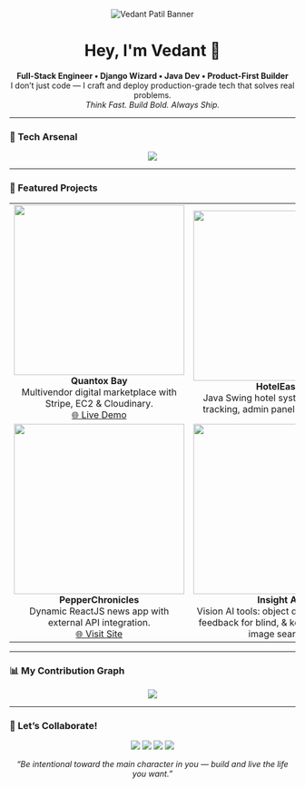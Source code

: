 <!-- Banner -->
<p align="center">
  <img src="assets/banner.png" alt="Vedant Patil Banner" />
</p>

<!-- Intro -->
<h1 align="center">Hey, I'm Vedant 👋</h1>
<p align="center">
  <strong>Full-Stack Engineer • Django Wizard • Java Dev • Product-First Builder</strong><br>
  I don’t just code — I craft and deploy production-grade tech that solves real problems.<br>
  <em>Think Fast. Build Bold. Always Ship.</em>
</p>

---

<!-- Tech Stack -->
### 🧠 Tech Arsenal
<p align="center">
  <img src="https://skillicons.dev/icons?i=django,python,java,js,react,mysql,postgres,docker,aws,html,css,git,tailwind" />
</p>

---

<!-- Projects Showcase -->
### 🚀 Featured Projects

<table>
  <tr>
    <td align="center">
      <img src="assets/quantoxbay.png" width="300" /><br>
      <b>Quantox Bay</b><br>
      Multivendor digital marketplace with Stripe, EC2 & Cloudinary.
      <br><a href="https://quantoxbay.onrender.com" target="_blank">🌐 Live Demo</a>
    </td>
    <td align="center">
      <img src="assets/hotel-ease.png" width="300" /><br>
      <b>HotelEase</b><br>
      Java Swing hotel system with room tracking, admin panel & MySQL DB.
    </td>
  </tr>
  <tr>
    <td align="center">
      <img src="assets/newsapp.png" width="300" /><br>
      <b>PepperChronicles</b><br>
      Dynamic ReactJS news app with external API integration.
      <br><a href="https://pepperchronicles.netlify.app/" target="_blank">🌐 Visit Site</a>
    </td>
    <td align="center">
      <img src="assets/insightai.png" width="300" /><br>
      <b>Insight AI</b><br>
      Vision AI tools: object detection, audio feedback for blind, & keyword-based image search.
    </td>
  </tr>
</table>

---

<!-- Contributions -->
### 📊 My Contribution Graph
<p align="center">
  <img src="https://github-readme-activity-graph.vercel.app/graph?username=vedantmpatil&theme=tokyo-night&area=true&hide_border=true" />
</p>

---

<!-- Contact -->
### 🤝 Let’s Collaborate!
<p align="center">
  <a href="mailto:vedantmpatilofficial@gmail.com"><img src="https://img.shields.io/badge/Email-Drop a line-blue?style=for-the-badge&logo=gmail" /></a>
  <a href="https://www.linkedin.com/in/vedant-patil-389b862a6/"><img src="https://img.shields.io/badge/LinkedIn-Connect-blue?style=for-the-badge&logo=linkedin" /></a>
  <a href="https://wa.me/917721837807"><img src="https://img.shields.io/badge/WhatsApp-Message-green?style=for-the-badge&logo=whatsapp" /></a>
  <a href="https://instagram.com/vedantpatilofficial"><img src="https://img.shields.io/badge/Instagram-Follow-pink?style=for-the-badge&logo=instagram" /></a>
</p>

<p align="center">
  <em>“Be intentional toward the main character in you — build and live the life you want.”</em>
</p>
